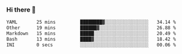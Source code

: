 ### Hi there 👋

<!--
**urzz/urzz** is a ✨ _special_ ✨ repository because its `README.md` (this file) appears on your GitHub profile.

Here are some ideas to get you started:

- 🔭 I’m currently working on ...
- 🌱 I’m currently learning ...
- 👯 I’m looking to collaborate on ...
- 🤔 I’m looking for help with ...
- 💬 Ask me about ...
- 📫 How to reach me: ...
- 😄 Pronouns: ...
- ⚡ Fun fact: ...
-->

<!--START_SECTION:waka-->

```txt
YAML       25 mins         ████████▓░░░░░░░░░░░░░░░░   34.14 %
Other      19 mins         ██████▓░░░░░░░░░░░░░░░░░░   26.88 %
Markdown   15 mins         █████░░░░░░░░░░░░░░░░░░░░   20.49 %
Bash       13 mins         ████▓░░░░░░░░░░░░░░░░░░░░   18.42 %
INI        0 secs          ░░░░░░░░░░░░░░░░░░░░░░░░░   00.06 %
```

<!--END_SECTION:waka-->
